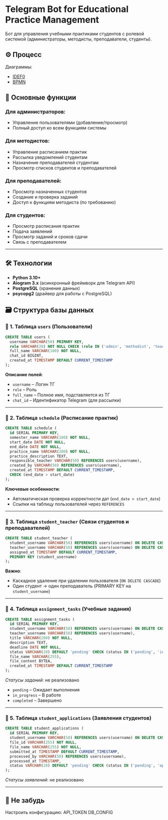 # Telegram Bot for Educational Practice Management

Бот для управления учебными практиками студентов с ролевой системой (администраторы, методисты, преподаватели, студенты).

## ⚙️ Процесс
Диаграммы: 
- [IDEF0](https://drive.google.com/file/d/1mdOV-tPyFfxxlt1a6NRojqtBLCncWilJ/view)
- [BPMN](https://drive.google.com/file/d/1VvfkCW-AGezMCRecZoc_Tdq6jnWoD_Tk/view)

## 📌 Основные функции

### Для администраторов:
- Управление пользователями (добавление/просмотр)
- Полный доступ ко всем функциям системы

### Для методистов:
- Управление расписанием практик
- Рассылка уведомлений студентам
- Назначение преподавателей студентам
- Просмотр списков студентов и преподавателей

### Для преподавателей:
- Просмотр назначенных студентов
- Создание и проверка заданий
- Доступ к функциям методиста (по требованию)

### Для студентов:
- Просмотр расписания практик
- Подача заявлений
- Просмотр заданий и сроков сдачи
- Связь с преподавателем
---

## 🛠 Технологии

- **Python 3.10+**
- **Aiogram 3.x** (асинхронный фреймворк для Telegram API)
- **PostgreSQL** (хранение данных)
- **psycopg2** (драйвер для работы с PostgreSQL)

## 🗃 **Структура базы данных**

### 📌 **1. Таблица `users` (Пользователи)**
```sql
CREATE TABLE users (
  username VARCHAR(50) PRIMARY KEY,
  role VARCHAR(20) NOT NULL CHECK (role IN ('admin', 'methodist', 'teacher', 'student')),
  full_name VARCHAR(100) NOT NULL,
  chat_id BIGINT,
  created_at TIMESTAMP DEFAULT CURRENT_TIMESTAMP
);
```
**Описание полей**:  
- `username` – Логин ТГ  
- `role` – Роль   
- `full_name` – Полное имя, подставляется из ТГ  
- `chat_id` – Идентификатор Telegram (для рассылки)  

---

### 📅 **2. Таблица `schedule` (Расписание практик)**
```sql
CREATE TABLE schedule (
  id SERIAL PRIMARY KEY,
  semester_name VARCHAR(100) NOT NULL,
  start_date DATE NOT NULL,
  end_date DATE NOT NULL,
  practice_name VARCHAR(200) NOT NULL,
  practice_description TEXT,
  responsible_teacher VARCHAR(50) REFERENCES users(username),
  created_by VARCHAR(50) REFERENCES users(username),
  created_at TIMESTAMP DEFAULT CURRENT_TIMESTAMP,
  CHECK (end_date > start_date)
);
```
**Ключевые особенности**:  
- Автоматическая проверка корректности дат (`end_date > start_date`)  
- Ссылки на таблицу пользователей через `REFERENCES`  

---

### 👥 **3. Таблица `student_teacher` (Связи студентов и преподавателей)**
```sql
CREATE TABLE student_teacher (
  student_username VARCHAR(50) REFERENCES users(username) ON DELETE CASCADE,
  teacher_username VARCHAR(50) REFERENCES users(username) ON DELETE CASCADE,
  assigned_at TIMESTAMP DEFAULT CURRENT_TIMESTAMP,
  PRIMARY KEY (student_username)
);
```
**Важно**:  
- Каскадное удаление при удалении пользователя (`ON DELETE CASCADE`)  
- Один студент → один преподаватель (PRIMARY KEY на `student_username`)  

---

### 📝 **4. Таблица `assignment_tasks` (Учебные задания)**
```sql
CREATE TABLE assignment_tasks (
  id SERIAL PRIMARY KEY,
  student_username VARCHAR(50) REFERENCES users(username) ON DELETE CASCADE,
  teacher_username VARCHAR(50) REFERENCES users(username),
  title VARCHAR(200) NOT NULL,
  description TEXT,
  deadline DATE NOT NULL,
  status VARCHAR(20) DEFAULT 'pending' CHECK (status IN ('pending', 'in_progress', 'completed')),
  file_name VARCHAR(255),
  file_content BYTEA,
  created_at TIMESTAMP DEFAULT CURRENT_TIMESTAMP
);
```
*Статусы заданий*:  не реализовано
- `pending` – Ожидает выполнения  
- `in_progress` – В работе  
- `completed` – Завершено  

---

### 📄 **5. Таблица `student_applications` (Заявления студентов)**
```sql
CREATE TABLE student_applications (
  id SERIAL PRIMARY KEY,
  student_username VARCHAR(50) REFERENCES users(username) ON DELETE CASCADE,
  file_id VARCHAR(255) NOT NULL,
  file_name VARCHAR(255) NOT NULL,
  submitted_at TIMESTAMP DEFAULT CURRENT_TIMESTAMP,
  processed_by VARCHAR(50) REFERENCES users(username),
  processed_at TIMESTAMP,
  status VARCHAR(20) DEFAULT 'pending' CHECK (status IN ('pending', 'approved', 'rejected'))
);
```
*Статусы заявлений*:  не реализовано

---

## 🚀 Не забудь
Настроить конфигурацию:
API_TOKEN
DB_CONFIG
